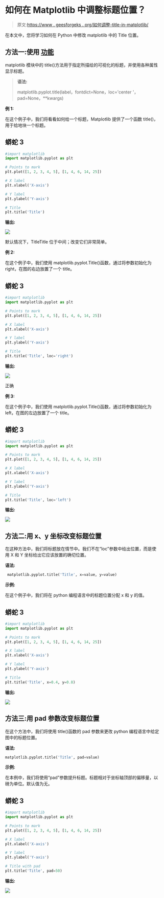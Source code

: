 # 如何在 Matplotlib 中调整标题位置？

> 原文:[https://www . geesforgeks . org/如何调整-title-in-matplotlib/](https://www.geeksforgeeks.org/how-to-adjust-title-position-in-matplotlib/)

在本文中，您将学习如何在 Python 中修改 matplotlib 中的 Title 位置。

## **方法一:使用** [**功能**](https://www.geeksforgeeks.org/matplotlib-pyplot-title-in-python/)

matplotlib 模块中的 title()方法用于指定所描绘的可视化的标题，并使用各种属性显示标题。

> **语法:**
> 
> matplotlib.pyplot.title(label，fontdict=None，loc='center '，pad=None，**kwargs)

**例 1:**

在这个例子中，我们将看看如何给一个标题，Matplotlib 提供了一个函数 title()，用于给地块一个标题。

## 蟒蛇 3

```py
#import matplotlib
import matplotlib.pyplot as plt

# Points to mark
plt.plot([1, 2, 3, 4, 5], [1, 4, 6, 14, 25])

# X label
plt.xlabel('X-axis')

# Y label
plt.ylabel('Y-axis')

# Title
plt.title('Title')
```

**输出:**

![](img/945d72ffd5c06637a99b4d1acab654bd.png)

默认情况下，TitleTitle 位于中间；改变它们非常简单。

**例 2:**

在这个例子中，我们使用 matplotlib.pyplot.Title()函数，通过将参数初始化为 right，在图的右边放置了一个 title。

## 蟒蛇 3

```py
#import matplotlib
import matplotlib.pyplot as plt

# Points to mark
plt.plot([1, 2, 3, 4, 5], [1, 4, 6, 14, 25])

# X label
plt.xlabel('X-axis')

# Y label
plt.ylabel('Y-axis')

# Title
plt.title('Title', loc='right')
```

**输出:**

![](img/56d4c25d862ddc5b74df6ea5854912c2.png)

正确

**例 3:**

在这个例子中，我们使用 matplotlib.pyplot.Title()函数，通过将参数初始化为 left，在图的左边放置了一个 title。

## 蟒蛇 3

```py
#import matplotlib
import matplotlib.pyplot as plt

# Points to mark
plt.plot([1, 2, 3, 4, 5], [1, 4, 6, 14, 25])

# X label
plt.xlabel('X-axis')

# Y label
plt.ylabel('Y-axis')

# Title
plt.title('Title', loc='left')
```

**输出:**

![](img/baa49bbeb7d08004f0bf14985d55def1.png)

## **方法二:用 x、y 坐标改变标题位置**

在这种方法中，我们将标题放在情节中。我们不在“loc”参数中给出位置，而是使用 X 和 Y 坐标给出它应该放置的确切位置。

**语法:**

```py
 matplotlib.pyplot.title('Title', x=value, y=value)
```

**示例:**

在这个例子中，我们将在 python 编程语言中的标题位置分配 x 和 y 的值。

## 蟒蛇 3

```py
#import matplotlib
import matplotlib.pyplot as plt

# Points to mark
plt.plot([1, 2, 3, 4, 5], [1, 4, 6, 14, 25])

# X label
plt.xlabel('X-axis')

# Y label
plt.ylabel('Y-axis')

# Title
plt.title('Title', x=0.4, y=0.8)
```

**输出:**

![](img/69aa18b51ca12692da3663e9e51c5aaf.png)

## **方法三:用 pad 参数改变标题位置**

在这个方法中，我们将使用 title()函数的 pad 参数来更改 python 编程语言中给定图中的标题位置。

**语法:**

```py
matplotlib.pyplot.title('Title', pad=value)
```

**示例:**

在本例中，我们将使用“pad”参数提升标题。标题相对于坐标轴顶部的偏移量，以磅为单位。默认值为无。

## 蟒蛇 3

```py
#import matplotlib
import matplotlib.pyplot as plt

# Points to mark
plt.plot([1, 2, 3, 4, 5], [1, 4, 6, 14, 25])

# X label
plt.xlabel('X-axis')

# Y label
plt.ylabel('Y-axis')

# Title with pad
plt.title('Title', pad=50)
```

**输出:**

![](img/b2847ee847aa46baac9a451b938dfd04.png)